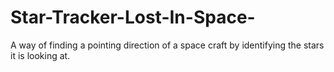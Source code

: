 # Star-Tracker-Lost-In-Space-
A way of finding a pointing direction of a space craft by identifying the stars it is looking at.
